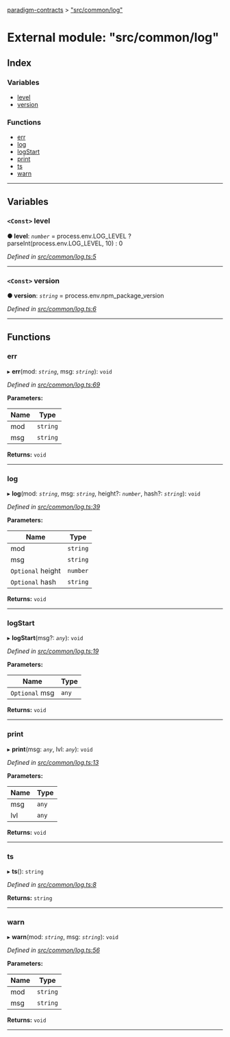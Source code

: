 [paradigm-contracts](../README.md) > ["src/common/log"](../modules/_src_common_log_.md)

# External module: "src/common/log"

## Index

### Variables

* [level](_src_common_log_.md#level)
* [version](_src_common_log_.md#version)

### Functions

* [err](_src_common_log_.md#err)
* [log](_src_common_log_.md#log)
* [logStart](_src_common_log_.md#logstart)
* [print](_src_common_log_.md#print)
* [ts](_src_common_log_.md#ts)
* [warn](_src_common_log_.md#warn)

---

## Variables

<a id="level"></a>

### `<Const>` level

**● level**: *`number`* =  process.env.LOG_LEVEL ? parseInt(process.env.LOG_LEVEL, 10) : 0

*Defined in [src/common/log.ts:5](https://github.com/paradigmfoundation/paradigmcore/blob/86b6b78/src/common/log.ts#L5)*

___
<a id="version"></a>

### `<Const>` version

**● version**: *`string`* =  process.env.npm_package_version

*Defined in [src/common/log.ts:6](https://github.com/paradigmfoundation/paradigmcore/blob/86b6b78/src/common/log.ts#L6)*

___

## Functions

<a id="err"></a>

###  err

▸ **err**(mod: *`string`*, msg: *`string`*): `void`

*Defined in [src/common/log.ts:69](https://github.com/paradigmfoundation/paradigmcore/blob/86b6b78/src/common/log.ts#L69)*

**Parameters:**

| Name | Type |
| ------ | ------ |
| mod | `string` |
| msg | `string` |

**Returns:** `void`

___
<a id="log"></a>

###  log

▸ **log**(mod: *`string`*, msg: *`string`*, height?: *`number`*, hash?: *`string`*): `void`

*Defined in [src/common/log.ts:39](https://github.com/paradigmfoundation/paradigmcore/blob/86b6b78/src/common/log.ts#L39)*

**Parameters:**

| Name | Type |
| ------ | ------ |
| mod | `string` |
| msg | `string` |
| `Optional` height | `number` |
| `Optional` hash | `string` |

**Returns:** `void`

___
<a id="logstart"></a>

###  logStart

▸ **logStart**(msg?: *`any`*): `void`

*Defined in [src/common/log.ts:19](https://github.com/paradigmfoundation/paradigmcore/blob/86b6b78/src/common/log.ts#L19)*

**Parameters:**

| Name | Type |
| ------ | ------ |
| `Optional` msg | `any` |

**Returns:** `void`

___
<a id="print"></a>

###  print

▸ **print**(msg: *`any`*, lvl: *`any`*): `void`

*Defined in [src/common/log.ts:13](https://github.com/paradigmfoundation/paradigmcore/blob/86b6b78/src/common/log.ts#L13)*

**Parameters:**

| Name | Type |
| ------ | ------ |
| msg | `any` |
| lvl | `any` |

**Returns:** `void`

___
<a id="ts"></a>

###  ts

▸ **ts**(): `string`

*Defined in [src/common/log.ts:8](https://github.com/paradigmfoundation/paradigmcore/blob/86b6b78/src/common/log.ts#L8)*

**Returns:** `string`

___
<a id="warn"></a>

###  warn

▸ **warn**(mod: *`string`*, msg: *`string`*): `void`

*Defined in [src/common/log.ts:56](https://github.com/paradigmfoundation/paradigmcore/blob/86b6b78/src/common/log.ts#L56)*

**Parameters:**

| Name | Type |
| ------ | ------ |
| mod | `string` |
| msg | `string` |

**Returns:** `void`

___

